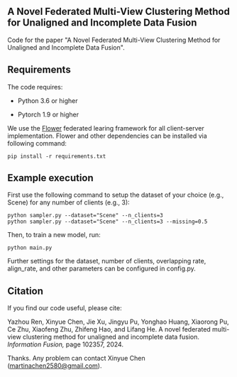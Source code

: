 ## A Novel Federated Multi-View Clustering Method for Unaligned and Incomplete Data Fusion

Code for the paper "A Novel Federated Multi-View Clustering Method for Unaligned and Incomplete Data Fusion".

## Requirements

The code requires:

* Python 3.6 or higher

* Pytorch 1.9 or higher

We use the [Flower](https://flower.dev) federated learing framework for all client-server implementation. Flower and other dependencies can be installed via following command:

```setup
pip install -r requirements.txt
```

## Example execution 

First use the following command to setup the dataset of your choice (e.g., Scene) for any number of clients (e.g., 3):

```sampler
python sampler.py --dataset="Scene" --n_clients=3
python sampler.py --dataset="Scene" --n_clients=3 --missing=0.5
```

Then, to train a new model, run:

```execution
python main.py 
```

Further settings for the dataset, number of clients, overlapping rate, align_rate, and other parameters can be configured in config.py.

## Citation 
If you find our code useful, please cite:

Yazhou Ren, Xinyue Chen, Jie Xu, Jingyu Pu, Yonghao Huang, Xiaorong Pu, Ce Zhu, Xiaofeng Zhu, Zhifeng Hao, and Lifang He. A novel federated multi-view clustering method for unaligned and incomplete data fusion. *Information Fusion,* page 102357, 2024.

Thanks. Any problem can contact Xinyue Chen (martinachen2580@gmail.com).